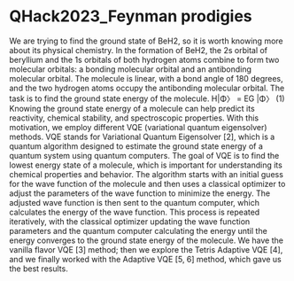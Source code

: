 # QHack2023_Feynman prodigies

We are trying to find the ground state of BeH2, so it is worth knowing more about its physical chemistry. In the
formation of BeH2, the 2s orbital of beryllium and the 1s orbitals of both hydrogen atoms combine to form two
molecular orbitals: a bonding molecular orbital and an antibonding molecular orbital. The molecule is linear, with a
bond angle of 180 degrees, and the two hydrogen atoms occupy the antibonding molecular orbital. The task is to find
the ground state energy of the molecule.
H|Φ〉 = EG |Φ〉 (1)
Knowing the ground state energy of a molecule can help predict its reactivity, chemical stability, and spectroscopic
properties. With this motivation, we employ different VQE (variational quantum eigensolver) methods.
VQE stands for Variational Quantum Eigensolver [2], which is a quantum algorithm designed to estimate the ground
state energy of a quantum system using quantum computers. The goal of VQE is to find the lowest energy state of
a molecule, which is important for understanding its chemical properties and behavior. The algorithm starts with
an initial guess for the wave function of the molecule and then uses a classical optimizer to adjust the parameters of
the wave function to minimize the energy. The adjusted wave function is then sent to the quantum computer, which
calculates the energy of the wave function. This process is repeated iteratively, with the classical optimizer updating
the wave function parameters and the quantum computer calculating the energy until the energy converges to the
ground state energy of the molecule.
We have the vanilla flavor VQE [3] method; then we explore the Tetris Adaptive VQE [4], and we finally worked with
the Adaptive VQE [5, 6] method, which gave us the best results.
